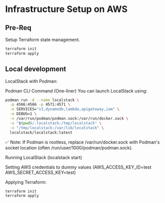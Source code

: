 # Infrastructure Setup on AWS

## Pre-Req
Setup Terraform state management. 
```bash
terraform init
terraform apply
```

## Local development
LocalStack with Podman:

Podman CLI Command (One-liner)
You can launch LocalStack using:

```bash
podman run -d --name localstack \
  -p 4566:4566 -p 4571:4571 \
  -e SERVICES="s3,dynamodb,lambda,apigateway,iam" \
  -e DEBUG=1 \
  -v /var/run/podman/podman.sock:/var/run/docker.sock \
  -v "$(pwd)/.localstack:/tmp/localstack" \
  -v "/tmp/localstack:/var/lib/localstack" \
  localstack/localstack:latest
```
✅ Note: If Podman is rootless, replace /var/run/docker.sock with Podman's socket location (often /run/user/1000/podman/podman.sock).

Running LocalStack (localstack start)

Setting AWS credentials to dummy values (AWS_ACCESS_KEY_ID=test AWS_SECRET_ACCESS_KEY=test)

Applying Terraform:

```bash
terraform init  
terraform apply
```

